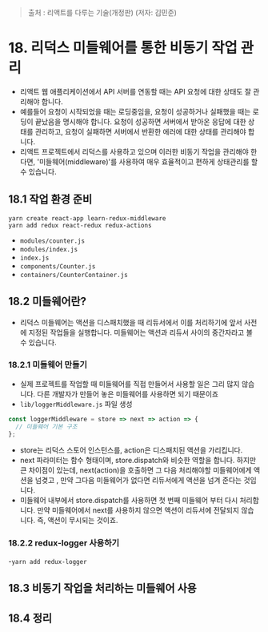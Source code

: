 > 출처 : 리액트를 다루는 기술(개정판) (저자: 김민준)

# 18. 리덕스 미들웨어를 통한 비동기 작업 관리
- 리액트 웹 애플리케이션에서 API 서버를 연동할 때는 API 요청에 대한 상태도 잘 관리해야 합니다.
- 예를들어 요청이 시작되었을 때는 로딩중임을, 요청이 성공하거나 실패했을 때는 로딩이 끝났음을 명시해야 합니다.
  요청이 성공하면 서버에서 받아온 응답에 대한 상태를 관리하고, 요청이 실패하면 서버에서 반환한 에러에 대한 상태를 관리해야 합니다.
- 리액트 프로젝트에서 리덕스를 사용하고 있으며 이러한 비동기 작업을 관리해야 한다면, '미들웨어(middleware)'를 사용하여 매우
  효율적이고 편하게 상태관리를 할 수 있습니다.
  
## 18.1 작업 환경 준비
```shell
yarn create react-app learn-redux-middleware
yarn add redux react-redux redux-actions
```
- `modules/counter.js`
- `modules/index.js`
- `index.js`
- `components/Counter.js`
- `containers/CounterContainer.js`

## 18.2 미들웨어란?
- 리덕스 미들웨어는 액션을 디스패치했을 때 리듀서에서 이를 처리하기에 앞서 사전에 지정된 작업들을 실행합니다.
  미들웨어는 액션과 리듀서 사이의 중간자라고 볼 수 있습니다.
  
### 18.2.1 미들웨어 만들기
- 실제 프로젝트를 작업할 때 미들웨어를 직접 만들어서 사용할 일은 그리 많지 않습니다. 다른 개발자가 만들어 놓은 미들웨어를 사용하면
  되기 때문이죠
- `lib/loggerMiddleware.js` 파일 생성
```javascript
const loggerMiddleware = store => next => action => {
  // 미들웨어 기본 구조  
};
```
- store는 리덕스 스토어 인스턴스를, action은 디스패치된 액션을 가리킵니다.
- next 파라미터는 함수 형태이며, store.dispatch와 비슷한 역할을 합니다. 하지만 큰 차이점이 있는데, next(action)을 호출하면
  그 다음 처리해야할 미들웨어에게 액션을 넘겾고 , 만약 그다음 미들웨어가 없다면 리듀서에게 액션을 넘겨 준다는 것입니다.
- 미들웨어 내부에서 store.dispatch를 사용하면 첫 번째 미들웨어 부터 다시 처리합니다. 만약 미들웨어에서 next를 사용하지 않으면
  액션이 리듀서에 전달되지 않습니다. 즉, 액션이 무시되는 것이죠.
  
### 18.2.2 redux-logger 사용하기
-`yarn add redux-logger`

## 18.3 비동기 작업을 처리하는 미들웨어 사용
## 18.4 정리